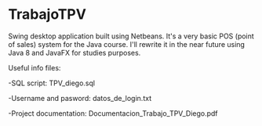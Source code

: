 # TrabajoTPV
Swing desktop application built using Netbeans. It's a very basic POS (point of sales) system for the Java course. 
I'll rewrite it in the near future using Java 8 and JavaFX for studies purposes.

Useful info files: 

-SQL script: TPV_diego.sql 

-Username and pasword: datos_de_login.txt 

-Project documentation: Documentacion_Trabajo_TPV_Diego.pdf 
